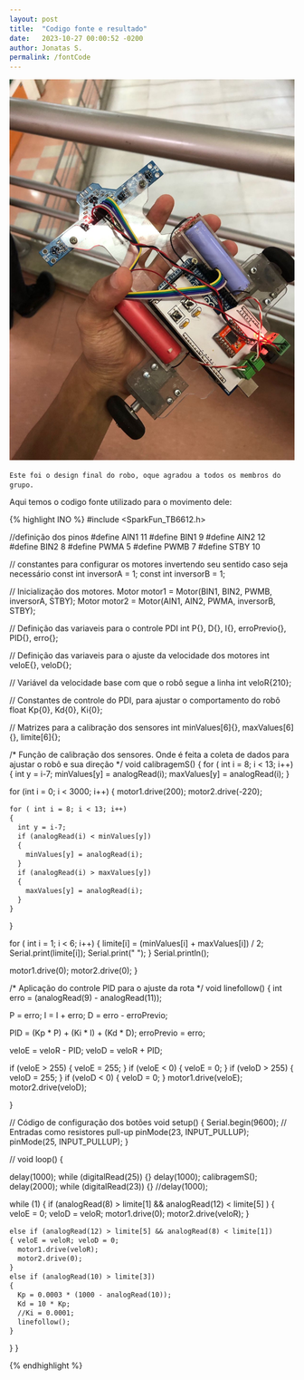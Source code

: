 ```yaml
---
layout: post
title:  "Codigo fonte e resultado"
date:   2023-10-27 00:00:52 -0200
author: Jonatas S.
permalink: /fontCode
---
```


![Imagem do Robo](/assets/Robot.jpeg)


`Este foi o design final do robo, oque agradou a todos os membros do grupo.`

 

Aqui temos o codigo fonte utilizado para o movimento dele:

{% highlight INO %}
#include <SparkFun_TB6612.h>

//definição dos pinos
#define AIN1 11
#define BIN1 9
#define AIN2 12
#define BIN2 8
#define PWMA 5
#define PWMB 7
#define STBY 10

// constantes para configurar os motores invertendo seu sentido caso seja necessário
const int inversorA = 1;
const int inversorB = 1;

// Inicialização dos motores.
Motor motor1 = Motor(BIN1, BIN2, PWMB, inversorA, STBY);
Motor motor2 = Motor(AIN1, AIN2, PWMA, inversorB, STBY);


// Definição das variaveis para o controle PDI
int P{}, D{}, I{}, erroPrevio{}, PID{}, erro{};

// Definição das variaveis para o ajuste da velocidade dos motores
int veloE{}, veloD{};

// Variável da velocidade base com que o robô segue a linha
int veloR{210};


// Constantes de controle do PDI, para ajustar o comportamento do robô
float Kp{0}, Kd{0}, Ki{0};

// Matrizes para a calibração dos sensores
int minValues[6]{}, maxValues[6]{}, limite[6]{};


/* Função de calibração dos sensores.
   Onde é feita a coleta de dados para ajustar
   o robô e sua direção
*/
void calibragemS()
{
  for ( int i = 8; i < 13; i++)
  {
    int y = i-7;
    minValues[y] = analogRead(i);
    maxValues[y] = analogRead(i);
  }
  
  for (int i = 0; i < 3000; i++)
  {
    motor1.drive(200);
    motor2.drive(-220);

    for ( int i = 8; i < 13; i++)
    {
      int y = i-7;
      if (analogRead(i) < minValues[y])
      {
        minValues[y] = analogRead(i);
      }
      if (analogRead(i) > maxValues[y])
      {
        maxValues[y] = analogRead(i);
      }
    }
  }

  for ( int i = 1; i < 6; i++)
  {
    limite[i] = (minValues[i] + maxValues[i]) / 2;
    Serial.print(limite[i]);
    Serial.print("   ");
  }
  Serial.println();
  
  motor1.drive(0);
  motor2.drive(0);
}

/*
  Aplicação do controle PID para o ajuste da rota
*/
void linefollow()
{
  int erro = (analogRead(9) - analogRead(11));

  P = erro;
  I = I + erro;
  D = erro - erroPrevio;

  PID = (Kp * P) + (Ki * I) + (Kd * D);
  erroPrevio = erro;

  veloE = veloR - PID;
  veloD = veloR + PID;

  if (veloE > 255) {
    veloE = 255;
  }
  if (veloE < 0) {
    veloE = 0;
  }
  if (veloD > 255) {
    veloD = 255;
  }
  if (veloD < 0) {
    veloD = 0;
  }
  motor1.drive(veloE);
  motor2.drive(veloD);

}

// Código de configuração dos botões
void setup()
{
  Serial.begin(9600);
  // Entradas como resistores pull-up
  pinMode(23, INPUT_PULLUP);
  pinMode(25, INPUT_PULLUP);
}


//
void loop()
{
  
  delay(1000);
  while (digitalRead(25)) {}
  delay(1000);
  calibragemS();
  delay(2000);
  while (digitalRead(23)) {}
  //delay(1000);

  while (1)
  {
    if (analogRead(8) > limite[1] && analogRead(12) < limite[5] )
    {
      veloE = 0; veloD = veloR;
      motor1.drive(0);
      motor2.drive(veloR);
    }

    else if (analogRead(12) > limite[5] && analogRead(8) < limite[1])
    { veloE = veloR; veloD = 0;
      motor1.drive(veloR);
      motor2.drive(0);
    }
    else if (analogRead(10) > limite[3])
    {
      Kp = 0.0003 * (1000 - analogRead(10));
      Kd = 10 * Kp;
      //Ki = 0.0001;
      linefollow();
    }
  }
}


{% endhighlight %}
